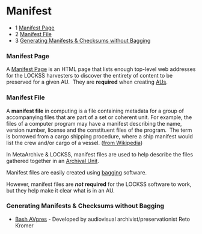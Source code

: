 Manifest
========


* 1 [Manifest Page](#Manifest-ManifestPage)
* 2 [Manifest File](#Manifest-ManifestFile)
* 3 [Generating Manifests & Checksums without Bagging](#Manifest-GeneratingManifests&ChecksumswithoutBagging)




### Manifest Page

A [Manifest Page](/public-documentation/MetaArchive-Cooperative/Knowledge-Base/HTML-Manifest-Page) is an HTML page that lists enough top-level web addresses for the LOCKSS harvesters to discover the entirety of content to be preserved for a given AU.  They are **required** when creating [AUs](/public-documentation/MetaArchive-Cooperative/Knowledge-Base/Archival-Units-(AUs)).

### Manifest File

A **manifest file** in computing is a file containing metadata for a group of accompanying files that are part of a set or coherent unit. For example, the files of a computer program may have a manifest describing the name, version number, license and the constituent files of the program.  The term is borrowed from a cargo shipping procedure, where a ship manifest would list the crew and/or cargo of a vessel. ([from Wikipedia](https://en.wikipedia.org/wiki/Manifest_file))

In MetaArchive & LOCKSS, manifest files are used to help describe the files gathered together in an [Archival Unit](/public-documentation/MetaArchive-Cooperative/Knowledge-Base/Archival-Units-(AUs)).

Manifest files are easily created using [bagging](/public-documentation/MetaArchive-Cooperative/Knowledge-Base/Bags-and-Bagging) software.

However, manifest files are ***not* required** for the LOCKSS software to work, but they help make it clear what is in an AU.

### Generating Manifests & Checksums without Bagging

* [Bash AVpres](https://avpres.net/Bash_AVpres/) - Developed by audiovisual archivist/preservationist Reto Kromer
